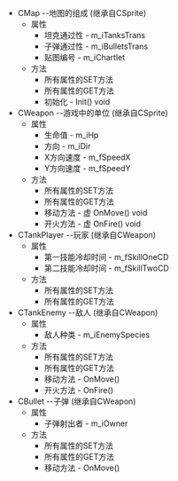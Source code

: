 - CMap --地图的组成 (继承自CSprite)
    - 属性
        - 坦克通过性 - m_iTanksTrans
        - 子弹通过性 - m_iBulletsTrans
        - 贴图编号 - m_iChartlet
    - 方法
        - 所有属性的SET方法
        - 所有属性的GET方法
        - 初始化 - Init() void
- CWeapon --游戏中的单位 (继承自CSprite)
    - 属性
        - 生命值 - m_iHp
        - 方向 - m_iDir
        - X方向速度 - m_fSpeedX
        - Y方向速度 - m_fSpeedY
    - 方法
        - 所有属性的SET方法
        - 所有属性的GET方法
        - 移动方法 - 虚 OnMove() void
        - 开火方法 - 虚 OnFire() void 
- CTankPlayer --玩家 (继承自CWeapon)
    - 属性
        - 第一技能冷却时间 - m_fSkillOneCD
        - 第二技能冷却时间 - m_fSkillTwoCD
    - 方法
        - 所有属性的SET方法
        - 所有属性的GET方法
- CTankEnemy --敌人 (继承自CWeapon)
    - 属性
        - 敌人种类 - m_iEnemySpecies
    - 方法
        - 所有属性的SET方法
        - 所有属性的GET方法
        - 移动方法 - OnMove()
        - 开火方法 - OnFire()
- CBullet --子弹 (继承自CWeapon)
    - 属性
        - 子弹射出者 - m_iOwner
    - 方法
        - 所有属性的SET方法
        - 所有属性的GET方法
        - 移动方法 - OnMove() 